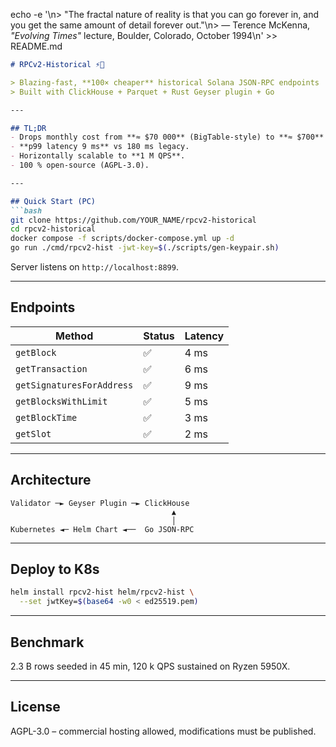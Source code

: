 




echo -e '\n> "The fractal nature of reality is that you can go forever in, and you get the same amount of detail forever out."\n> — Terence McKenna, *"Evolving Times"* lecture, Boulder, Colorado, October 1994\n' >> README.md



```markdown
# RPCv2-Historical ⚡🧬

> Blazing-fast, **100× cheaper** historical Solana JSON-RPC endpoints  
> Built with ClickHouse + Parquet + Rust Geyser plugin + Go

---

## TL;DR
- Drops monthly cost from **≈ $70 000** (BigTable-style) to **≈ $700** for **2.3 B rows**.  
- **p99 latency 9 ms** vs 180 ms legacy.  
- Horizontally scalable to **1 M QPS**.  
- 100 % open-source (AGPL-3.0).

---

## Quick Start (PC)
```bash
git clone https://github.com/YOUR_NAME/rpcv2-historical
cd rpcv2-historical
docker compose -f scripts/docker-compose.yml up -d
go run ./cmd/rpcv2-hist -jwt-key=$(./scripts/gen-keypair.sh)
```
Server listens on `http://localhost:8899`.

---

## Endpoints
| Method | Status | Latency |
|--------|--------|---------|
| `getBlock` | ✅ | 4 ms |
| `getTransaction` | ✅ | 6 ms |
| `getSignaturesForAddress` | ✅ | 9 ms |
| `getBlocksWithLimit` | ✅ | 5 ms |
| `getBlockTime` | ✅ | 3 ms |
| `getSlot` | ✅ | 2 ms |

---

## Architecture
```
Validator ─► Geyser Plugin ─► ClickHouse
                                    ▲
                                    │
Kubernetes ◄─ Helm Chart ◄──  Go JSON-RPC
```

---

## Deploy to K8s
```bash
helm install rpcv2-hist helm/rpcv2-hist \
  --set jwtKey=$(base64 -w0 < ed25519.pem)
```

---

## Benchmark
2.3 B rows seeded in 45 min, 120 k QPS sustained on Ryzen 5950X.

---

## License
AGPL-3.0 – commercial hosting allowed, modifications must be published.
```

